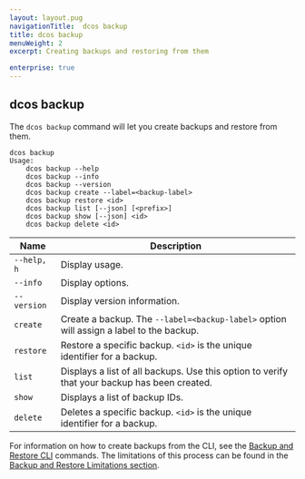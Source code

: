 ```yaml
---
layout: layout.pug
navigationTitle:  dcos backup
title: dcos backup
menuWeight: 2
excerpt: Creating backups and restoring from them

enterprise: true
---
```



## dcos backup
The `dcos backup` command will let you create backups and restore from them.

```
dcos backup
Usage:
    dcos backup --help
    dcos backup --info
    dcos backup --version
    dcos backup create --label=<backup-label>
    dcos backup restore <id>
    dcos backup list [--json] [<prefix>]
    dcos backup show [--json] <id>
    dcos backup delete <id>
```


| Name | Description |
|---------|-------------|
| `--help, h`   |  Display usage. |
| `--info` | Display options. |
|  `--version`  |  Display version information.  |
| `create` | Create a backup. The `--label=<backup-label>` option will assign a label to the backup.|
| `restore` | Restore a specific backup. `<id>` is the unique identifier for a backup. |
| `list` | Displays a list of all backups. Use this option to verify that your backup has been created.  |
| `show` | Displays a list of backup IDs. |
| `delete` | Deletes a specific backup. `<id>` is the unique identifier for a backup. |


For information on how to create backups from the CLI, see the [Backup and Restore CLI](/1.12/administering-clusters/backup-and-restore/backup-restore-cli/) commands. The limitations of this process can be found in the [Backup and Restore Limitations section](/1.12/administering-clusters/backup-and-restore/#limitations).
